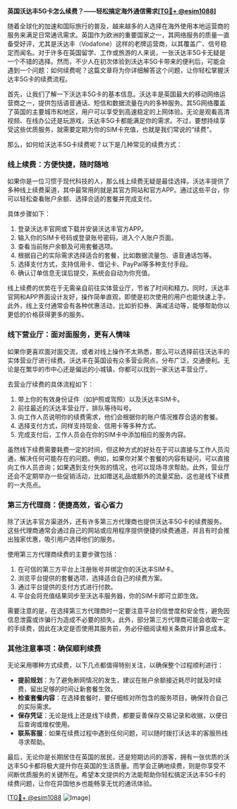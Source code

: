 **英国沃达丰5G卡怎么续费？——轻松搞定海外通信需求[[TG💪+ @esim1088](https://t.me/s/esim1088)]**

随着全球化的加速和国际旅行的普及，越来越多的人选择在海外使用本地运营商的服务来满足日常通讯需求。英国作为欧洲的重要国家之一，其网络服务的质量一直备受好评，尤其是沃达丰（Vodafone）这样的老牌运营商，以其覆盖广、信号稳定而闻名。对于许多在英国留学、工作或旅游的人来说，一张沃达丰5G卡无疑是一个不错的选择。然而，不少人在初次体验到沃达丰5G卡带来的便利后，可能会遇到一个问题：如何续费呢？这篇文章将为你详细解答这个问题，让你轻松掌握沃达丰5G卡的续费流程。

首先，让我们了解一下沃达丰5G卡的基本信息。沃达丰是英国最大的移动网络运营商之一，提供包括语音通话、短信和数据流量在内的多种服务。其5G网络覆盖了英国的主要城市和地区，用户可以享受到高速稳定的上网体验。无论是观看高清视频、在线办公还是玩游戏，沃达丰5G卡都能满足你的需求。不过，要想持续享受这些优质服务，就需要定期为你的SIM卡充值，也就是我们常说的“续费”。

那么，如何给沃达丰5G卡续费呢？以下是几种常见的续费方式：

### **线上续费：方便快捷，随时随地**
如果你是一位习惯于现代科技的人，那么线上续费无疑是最佳选择。沃达丰提供了多种线上续费渠道，其中最常用的就是其官方网站和官方APP。通过这些平台，你可以轻松查看账户余额、选择合适的套餐并完成支付。

具体步骤如下：
1. 登录沃达丰官网或下载并安装沃达丰官方APP。
2. 输入你的SIM卡号码或登录账号密码，进入个人账户页面。
3. 查看当前账户余额及可用套餐选项。
4. 根据自己的实际需求选择适合的套餐，比如数据流量包、语音通话包等。
5. 选择支付方式，支持信用卡、借记卡、PayPal等多种支付手段。
6. 确认订单信息无误后提交，系统会自动为你充值。

线上续费的优势在于无需亲自前往实体营业厅，节省了时间和精力。同时，沃达丰官网和APP界面设计友好，操作简单直观，即使是初次使用的用户也能快速上手。此外，线上支付通常会有各种优惠活动，比如折扣券、满减活动等，能够帮助你以更低的价格获得更多的服务。

### **线下营业厅：面对面服务，更有人情味**
如果你更喜欢面对面交流，或者对线上操作不太熟悉，那么可以选择前往沃达丰的实体营业厅进行续费。沃达丰在英国设有众多营业网点，分布广泛，交通便利。无论是在繁华的市中心还是偏远的小城镇，你都可以找到一家沃达丰营业厅。

去营业厅续费的具体流程如下：
1. 带上你的有效身份证件（如护照或驾照）以及沃达丰SIM卡。
2. 前往最近的沃达丰营业厅，排队等待叫号。
3. 向工作人员说明你的续费需求，他们会根据你的账户情况推荐合适的套餐。
4. 选择支付方式，同样支持现金、信用卡等多种方式。
5. 完成支付后，工作人员会在你的SIM卡中添加相应的服务内容。

虽然线下续费需要耗费一定的时间，但这种方式的好处在于可以直接与工作人员沟通，解决任何可能存在的问题。例如，如果你对某个套餐的内容有疑问，可以直接向工作人员咨询；如果遇到支付失败的情况，也可以现场寻求帮助。此外，营业厅还会不定期举办一些促销活动，比如赠送礼品或额外的流量奖励，这也是线下续费的一大亮点。

### **第三方代理商：便捷高效，省心省力**
除了沃达丰官方渠道外，还有许多第三方代理商也提供沃达丰5G卡的续费服务。这些代理商通常会通过自己的网站或应用程序提供便捷的续费通道，并且有时会推出独家优惠，吸引用户选择他们的服务。

使用第三方代理商续费的主要步骤包括：
1. 在可信的第三方平台上注册账号并绑定你的沃达丰SIM卡。
2. 浏览平台提供的套餐选项，选择适合自己的续费方案。
3. 通过平台提供的支付方式进行付款。
4. 平台会将充值结果同步至沃达丰服务器，你的SIM卡即可立即生效。

需要注意的是，在选择第三方代理商时一定要注意平台的信誉度和安全性，避免因信息泄露或诈骗行为造成不必要的损失。此外，部分第三方代理商可能会收取一定的手续费，因此在决定是否使用其服务前，务必仔细阅读相关条款并计算总成本。

### **其他注意事项：确保顺利续费**
无论采用哪种方式续费，以下几点都值得特别关注，以确保整个过程顺利进行：
- **提前规划**：为了避免断网情况的发生，建议在账户余额接近耗尽时就及时续费，留出足够的时间让新套餐生效。
- **检查套餐内容**：在选择套餐时，要仔细核对所包含的服务项目，确保符合自己的实际需求。
- **保存凭证**：无论是线上还是线下续费，都要妥善保存交易记录和收据，以便日后查询或维权使用。
- **联系客服**：如果在续费过程中遇到任何问题，可以随时拨打沃达丰的客服热线寻求帮助。

最后，无论你是长期居住在英国的居民，还是短期访问的游客，拥有一张优质的沃达丰5G卡都将极大提升你在英国的生活质量。而学会正确地续费，则是你享受不间断优质服务的关键所在。希望本文提供的方法能帮助你轻松搞定沃达丰5G卡的续费问题，让你在异国他乡也能畅享无忧的通讯体验。

[[TG💪+ @esim1088](https://t.me/s/esim1088) ![Image](https://i.postimg.cc/4NQfJmqS/Snipaste-2025-05-13-00-14-12.png)]